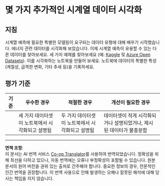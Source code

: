 <!--
CO_OP_TRANSLATOR_METADATA:
{
  "original_hash": "d1781b0b92568ea1d119d0a198b576b4",
  "translation_date": "2025-09-03T22:50:51+00:00",
  "source_file": "7-TimeSeries/1-Introduction/assignment.md",
  "language_code": "ko"
}
-->
# 몇 가지 추가적인 시계열 데이터 시각화

## 지침

시계열 예측에 필요한 특별한 모델링이 요구되는 데이터 유형에 대해 배우기 시작했습니다. 에너지 관련 데이터를 시각화해 보았습니다. 이제 시계열 예측이 유용할 수 있는 다른 데이터를 찾아보세요. 세 가지 예제를 찾아보세요 (예: [Kaggle](https://kaggle.com) 및 [Azure Open Datasets](https://azure.microsoft.com/en-us/services/open-datasets/catalog/?WT.mc_id=academic-77952-leestott)). 이를 시각화하는 노트북을 만들어 보세요. 노트북에 데이터의 특별한 특성(계절성, 급격한 변화, 기타 추세 등)을 기록하세요.

## 평가 기준

| 기준      | 우수한 경우                                           | 적절한 경우                                         | 개선이 필요한 경우                                                                       |
| --------- | ----------------------------------------------------- | -------------------------------------------------- | --------------------------------------------------------------------------------------- |
|           | 세 가지 데이터셋이 노트북에서 시각화되고 설명됨       | 두 가지 데이터셋이 노트북에서 시각화되고 설명됨    | 데이터셋이 적게 시각화되거나 설명되었거나, 제시된 데이터가 불충분함                      |

---

**면책 조항**:  
이 문서는 AI 번역 서비스 [Co-op Translator](https://github.com/Azure/co-op-translator)를 사용하여 번역되었습니다. 정확성을 위해 최선을 다하고 있으나, 자동 번역에는 오류나 부정확성이 포함될 수 있습니다. 원본 문서의 원어 버전을 권위 있는 출처로 간주해야 합니다. 중요한 정보의 경우, 전문적인 인간 번역을 권장합니다. 이 번역 사용으로 인해 발생하는 오해나 잘못된 해석에 대해 당사는 책임을 지지 않습니다.